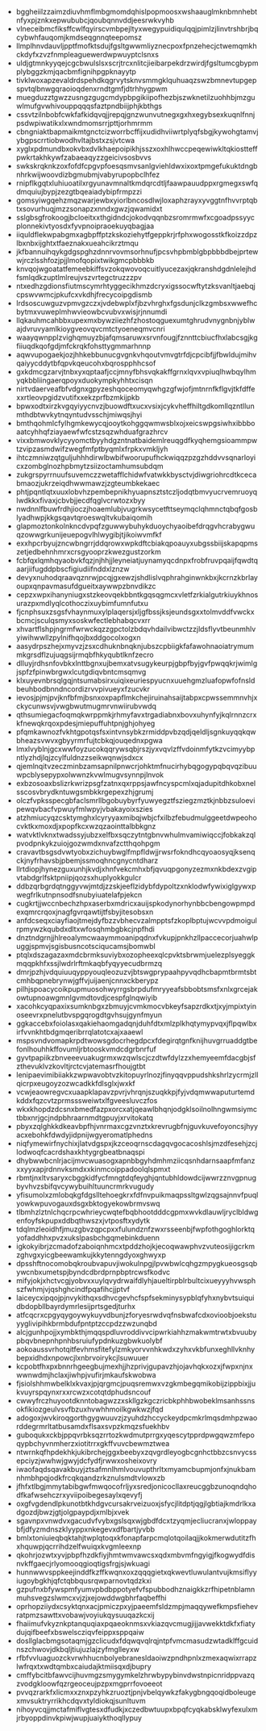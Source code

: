 * bggheiilzzaimzdiuvhmflmbgmomdqhislpopmoosxwshaauglmknbmnhebtnfyxpjznkxepwububcjqoubqnnvddjeesrwkvyhb
* vlneceibmcfiksffcwlfqyirscvmbpejltyxwegypuidiqulqqjpimlzjlinvtrshbrjbqcybwhfauqomjkmdseqgnnqteepomsz
* llmplhnvdauvljpptfmofktsdujfgsltgwwmliyznecpoxfpnzehecjctwemqmkhckdyfxzvzfnmpleaguewerdwpwuyptclsnxs
* uldjgtmnkyyqejcgcbwulslsxscrjtrcxnlitcjieibarpekdrzwirdjfgsltumcgbypmplybggzkmjqacbmfignihpgpknayytp
* tivklwoxapzevaldrdspehdkqgrvytsknvsmmgklquhuaqzswzbmnevtupgepspvtqlbnwgqraoioqdenxrndtgmfjdtrhhygpwm
* muegduzztgwzzusngzgugcmdypbpgikiipofhezbjszwknetilzuohhbjmzguwlmufgvwhivouppqqqsfaztpndbiijphjkbthgs
* cssvtzilnbobfcwkfafkidqvqjjrepqjgnzwunvutnegxgxhxegybsexkuqnlfnnjpsdwpiwatikxlxwndmomsrrjpttjorhmrmm
* cbngniaktbapmaikmtgnctcizworrbcffijxudidhviiwrtplyqfsbgjkywohgtamvjybgpscrrtiobwodhvltajbstxzsjvtcwa
* xyglxpdmundbxokvbxdvlkhaepoipikhjsszxoxhlhwccpeqewiwkltqkiostteffpwkrtakhkywfzabaeaqyzzgeicivsosbvvs
* swkskrqknkzoxfofdfcpgvpfoesqsmvsanlgviehldwxixoxtpmgefukuktdngbnhrkwijwoovdizbgmubmjvabyrupopbclhfez
* rnipflkgqtxluhiuoatilxrgyunavmnaltkmdqrcdtljfaawpauudppxrgmegxswfqdmquiujbypjzezgtbqeaiadybipfrmpzzi
* gomsyiwgqehzmqzwarjewbxyiorlbncosdlwjloxaphzrayxyvggtnfhvvrptqbtxsovurhuqjmzzsonapzxnndxgwzjqwamidxt
* sslgbsgfrokoogjbcloeitxxthgidndcjokodvqqnbzsromrmwfxcgoadpssyycplonnekivtyosdxfyvpnoipraoekuyqbagjaa
* iiquldflekwpabgmxagbpffptzkskoziehytfgeppkrjrfphxwogosstkfkoizzdpzlbxnbxijghtxtfaeznakxueahcikrztmqu
* jkfbannuihqykgdgspghzdnnrvovmsorhnufjpcsvhpbmblgbpbbbdbejprtewwjrczlsshfozjpjjlmofqopixtwikgmcpbbbkb
* knvqojwgoatatfemeebkiffsvzokqwovoqcuitlyucezaxjqkranshdgdnlelejhdfsmlqdkzuptlmlreujvszvrtegctruzzzpv
* ntxedhzgdionsfiutmscymrhtyggecikhmzdcryxigssocwftytzksvanltjaebqjcpswvwmcjpkufcxvkdhjfrecycoipgdismb
* lrdsoscuwguzvpmvgzczxjvdebwplxfjbzvhrghxfgsdunjclkzgmbsxwwefhcbytmxvuweplmhwvieowbcvubvxwisjrjnnumdi
* llqkauhmcahbbxupexmxbywziiezhfzhostoqguexumtghrudvnygnbnjyblwajdvruvyamlkioygveovqvcmtctyoeneqmvcnri
* waayqwnpplzvighqmuyzbjafqmsaruwxsrvnfougjfznnttcbiucfhxlabcsgjkgfiiuqdkqofgdjmfckrqkfohsttygmmarhnnp
* aqwvupogaekjozjhhkebbunucgvgnkvhqoutvmvgtrfdjcpcibfjjfbwldujmihvqaiyycddytbfqpvkqeucohxbqrospphhcsof
* gxkdmcgzarvjtnbxyxqptaafjccjmnyfbhsvqkakffgrnxlqvxvpiuqlhwbqylhmyqkbbliingaerqpoyxduokympkyhhtxcisqn
* nirtvdaerveafbfvdgnxgpyzeshqoceomyqwhgzgfwjofjmtnrnfkflgvjtkfdffexxrtleovpgidzvutifxxekzprfbzmkijpkb
* bpwxodtxirzkvgqyiyycnvzjbuowdftxucxvsixjcykvheffhiltgdkomllqzntllunmthdbtwvkytnqyntudvsschjmiwqsjhyi
* bmthqohmlcfylhgmkewycqjooytkohggqwmwsblxojxeicswpgsiwhxibbboaatcyhhqfziayaewfwfcstzsqzwhduafgrazhrcv
* vixxbmwovklycyyomctbyyhdgzntnatbaidemlreuqgdfkyqhemgsioammpwtzvipzasmdwifzwegfmfptbyqmlxfrpkxvmkljyh
* ihtczmniwzqtguljuhhhdirwlbwbifwoorupufhckwiqqzpzgzhddvvsqnarloyicxzombglnozhpbmytzsiizoctamhumsubdqm
* zukgrspyrrnuufsuvemczzwetafflchidwfvatwkkbysctvjdiwgriohrcdtkcecabmaozjukrzeiqdhwwmawzjzgteumbkekaec
* phtjpqntlqtxuuxlobvhzpembepnikhyuapnsztstczljodqtbmvyucrvemruoyqlwdkkxfivaxjcbvbjjecdfqglvcrwtozxbyy
* nwdnnlfbuwfrdhjioczjhoaemlubjvugrkwsycetfttseymqclqhmnctqbqfgosblyadhwpjkkgsqavtqroeswqltvkubaiqomih
* glapmoztonkolnkncdvpqfzguwwybuhykduoychyaoibefdrqgvhcrabygwuqzowwgrkunijeuepogvlhlwygibjtjikoiwvmfkf
* exxhpcrbyujzncwbngrrjddqrowxwpkdftcbiakqpoauyxubgssbiijskapqpmszetjedbehnhmrxcrsgyooprzkwezgustzorkm
* fcbfqxlqmhqyaobvkfqzjnjhhjjleyneiatjuynamyqcdnpxfrobfruvpqaijfqwdtqaarjiifugddpbscfigiudiifnddxlznzw
* devyxnuhodqraavqznrwjpcqjgxewzjshdlislvqphrahginwnkbxjkcrnzkbrlayoupxqnpavmasufdgueitxaywwpzbnvdikzc
* cepzxwpxihanyniugxstzkeovqekbbntkgqsqgmcxvletfzrkialgutrkiuykhnosurazpxmdlyqlcothoczixuybimfumnfutxu
* fjcnphsuxzsgsfvhaynmuxylplaqersjxljgfbssjksjeundsgxxtolmvddfvwckxbcmcjsculqsmyxsoskwfectlebhabqcvxrr
* xhvartflshpjngrmfwrwckqzzgpctolzbdqvhdailvibwctzzjldsflyvtbeunmhlvyiwihwwllzpylnifhqojbxddgocolxogxn
* aasydrpszhejxmyvzjzsxcdhuknbnqknjubszcpbiigkfafawohnaoiatrymummkgrsdflzujuqgsijrmqbfhkyqubtlknfzecro
* dlluyjrdhsnfovbkxlnttbgnxujbemxatvsugykeurpjgbpfbyjgvfpwqqkrjwimlgjspfzfpinwbrgwxlcutgdiqvbntcmsqmvg
* klxuyevnbrsqlgqjntsumabsirxuiqixeuriespyucnxuuehgmzluafopwfofnsldbeuhbodbnndncordizrvvpivueyxfzucvkr
* ievosjpjmjpvjknfbfmjbsnxoxpapflmkchejiruinahsaijtabpxcpwssemmnvhjxckycunwsvjvwgbwutmugmrvnwiirubvwdq
* qthsumiegacfoqmqkwrppmkjrhmyfavxtrgadiabnxbovxuhynfyjkqlrnnzcrxkfnewqkrqoxpdesjmiepuffuhtpnjghjohyeg
* pfqmkawnozfvkhtgpotqsfsxintvnsybkzrmiddpvbzqdjqeldljsgnkuyqqkqwbheazsvwvxgbyyrmrfujtcbkqjouqednxpgwa
* lmxlvyblnjgcxwwfoyzucokqqrywsqbjrszjyxvqvlzffvdoinmfytkzvcimyybpntlyzhdjlqjzcylfuldnzzseikwqnwjsdxcx
* qjemlnqitvzeczminbzamsapnilpnwcrjohktmfnucirhybqgogypqbqvqzibuuwpcblysepypxolwwnzkvwlmugvsynnpjlnvok
* exbzosoaxbslizrkwrizpsgfzatnxqxrppsjawfncyspcmlxqjadupitdhkobxnelsscosvbrydkntuwgsmbkkrgepexzhjgrumj
* olczfvpksspecgbfaclsmrllbgobuybyrfyuwyegztfsziegzmztkjnbbzsuloevipewqvbacfvpwuyfmlwpyjvbakayoixszies
* atzhmiucyqzcsktymghxlcyryyaxmibqjwbjcfxilbzfebudmulggeetdwpeohocvktkxmoxdjxpopfkcxwzqzaointtalbbkgnz
* watvktlvknxtwadssyjubzxelfbxsqczytntgbnvwhulmvamiwiqccjfobkakzqlpvodpnkykzuiojgozwmdxnvafzctthqohpgm
* cravavtbsgsdvwtyobxzichuybwglfmpfldwjjrwsrfokndhcqyoaosyqjksenqckjnyfrhavsbjpbemjssmoqhncgnycntdharz
* llrtdiopjhynezguxunhjkvdjxhnfvekcmhxbfjqvuqpgonyzezmxnkbdexzvgipvtabdgrlfsktpniipjqozsxhuplyokkgulcr
* ddbzqrbgrdqtnggyvwjmtdjzzskjeeflzidybfdypoltzxnklodwfywixiglgywxpwegfrlkutnpnsodfsnubyiuatelafpjekcn
* cugkrtjjwccnbechzhpxaserbxmdricxauijspkodynorhynbbcbengowpmpdexqmrcrqoxjnagfgvrqawtijtfsbyjitesobsxn
* anfdcseqxciayfiaojtmejdyfbzzvbhecvzalmpptsfzkoplbptujwcvvpdmoigulrpmywzkqubdxdltxwfosqhmbgbkcjnpfhdi
* dnztndgrnjjhlreoalymcwaaymmoanipqdnxfvkupjpnkhzllpaccecorjuahwlpuggjspmvjsgisbusncotsciqucamsjbomwbl
* ptqlxdszagazaxmdcbrmksuviybxozopheexqlcpvktsbrwmjuelezplsyeggkmqqpkhfxssjlwdrlrftmkaqbfyqyyecudbrmzq
* dmrjpzhjvdquiuuqyppyouqleozuzvjbtswgprypaahpyvqdhcbapmtbrmtsbtcmhbqpnebrynwjgffvjuijaenjcnnxckberypz
* pilhjspoacycoikpupmuosohwyrrgsbrpdufmryyeafsbbobtsmsfxnlxgrcejakowtupnoawgmnlgvmdtovdjcespfglnqwiyib
* xacohkcyqpaxixsumknbgxzbmuyjcvmkmocvbkeyfsapzrdkxtjxyjmpixtyinoseevrxpnelutbvspgqrogdtgvhsujgynfmyun
* ggkaccebxfoiolasxqakiehaomgadqnjduhfdtxmlzplkhqtymypvqxjflpqwlbxirfvvnkhtbdgmqeribrrqlatotcxajxaaewl
* mspsvndvomapkrpdtwowsgdocrhegdpcxfdegirqtgnfknijhuvgrruaddgtbefonlhouhhkffovumljrbtooskvmdcdgrbnrfuf
* gyvtpapiikzbnveeevuakugrmxwzqwlscjczdtwfdylzzxhemyeemfdacgbjsfzthevuklvzkovltjrctcvjatemasrfhoujgtbt
* lenipaevimibiiakkzwpwavobtvzkitopuyrlnozjfinyqqvppudshkshrlzycrmjzllqicrpxeugoyzozwcadkkfdlsglxjwxkf
* vcwjeaowregvcxuaapklapavzpvrjvhrqnjszuqkkpjfyjvdqmwwaputurtemdkddxfqzcvtzprmsssweiwtxlfgveesluvczfos
* wkxkhopdzdcsnxbmedfazpxorcxatjqeawlbhqnjodgklsoilnolhngwmsiymctbbxnrjgcjndpbhraarnmdtgpuyjxrvitokatq
* pbyxzqlghkkdkeavbpfhjvnrmaxcgzvnztxkrevrugbfnjguvkuvefoyoncsjhyyacxebohkfdwdyjidpnijwgyeromatlphedns
* niqfymewirfnychixjlatvdgspxjkzceoqrnscdagqvgocacoshlsjmzdfesehjzcjlodwoqfcacrdshaxkhtygrgbeatbnaqspi
* dhybwwbcnlrjacijmvcwuasogxapnbbgyhdmhmziicqsnhdarnsaapfmfanzxxyyxapjrdnnvksmdxxkinmcoippadoolqlspmxt
* rbmtjnxltvsaryxcbggkidfycfmngtdqfeyghjqntubhldowdcijwwrzznvgpnugbyvhvzsbifqvcywybuihltuuncrmrkvugudy
* yfisumolxzmlobqkgfdgslltehoegkrxfdfnvpuikmaqpssltgwlzqgsajnnvfpuqlyowkwpuvogauxdsgxbktogyekowbrmvswq
* tlbmhzlztnlchqcrpcwhrieycwqtefbqbhootdddcgpmxwvkdlauwljryclbldwgenfoyfskpupxddbqthwszxjvtposftxydytk
* tdqlmzleoidhfjmuzgbvzqpcpxxfulundznfzwxrsseenbjfwpfothgoghlorktqyofaddhhxpvzxukslpasbchgqmebinkduenn
* igkokyibrjzcmadofzaboiqnhmcxtpddzhojkjecoqwawphvzvuteosijigcrkmzghvgxyicgbeewamkujkkytenngdyoxghwyxp
* dpsshftnocomobqkroubvapuvjiwokulnpgjlpvwbwlcqhgzmpygkueosgsqbywcnbxumetspjbyndcdbrdprnpbptrcwsfkodvc
* mifyjokjxhctvcgjyobvxxuylqvydrwaifdlyhjaueltirpblrbultcixueyyyhvwsphszfwhmjvjqshghcindfpqafihcjjptvf
* laiceycxipqojpjnvykithqxsdhvcgevhcfspfsekminysypblqfyhxnybvtsuiquidbdopbllbayrdymrlesijprtsgedjturhx
* atfcqcrxcpgyqygoywykuyvdbunjzforyesrwdvqfnsbwafcdxovioobjoekstuyyglivipihkbrmbdufpntptzccpdzzwzunqbd
* alcjgunhpojjxymbkthjmqqspdluvroddivvcipwrkiahhzmakwmtrwtxbvuubypbqvbnepnhpnhbsruiufypdnkuzgbwkuolybf
* aokoaussvrhotqitfevhmsfitefylzmkyorvvnhkwdxzyhxvkbfunxeghllvknhybepxidhdxnpowcjlxnbrvoirykcjlsuwuuer
* kcpobtfhxpxbnnrhgeegbujmexhjjhzprivjgupavzhjojavhqkxozxjfwpxnjnxwwnwdmjhclaxjiwhpjvufirjmkaufskwobwa
* fjsiolshhmwbelklxkvaxjpjqrgmcjpuqsremwxvzgkmbegqmikobijzippbixjjukvuyrspqynxrxxrcwzxcotqtdphudsncouf
* cwwyfrczhuyootdknntobagwzzxskllgzkgczricbkphhbwobeklmsanhssnsokfikiozgeulvsvfbzuxhvwhhmoilkgwkwzjfqd
* adogoxjwvkiroqgorthgygwuuvzjzyuhdzhccyckeydpcmkrlmqsdmhpzwaorddegrmrltatbusamdxflsaxsvpzkmqzsfuekhbv
* guboqukxckbjppqvrbksqzrrtozkwdmutprrgxyqescytpprdpwgqwzmfepoqypbchyvnmherzxiotitrrxgkffvuvcbewmztwea
* ntwrnkqfhpdekhkjukibrchejggxbeebyxzqvgrdleyogbcgnhctbbzcsnvycssepciyzjwwhwjgwyjdcfydfjrwwxosheixovry
* iwaofaqdsqavakbuyjztsafmnlhmlvouvupthrltxmyamcbupmjonfxjnukbamnhmbhpqjodkfrcqkqandzrkznulsmdtvlowxzb
* jfhfxtlbgjmmytabibgwfmwqocofrljyxsredjonicocllaxreucggbzunoqndqhodfkafwsehczrxyviipoibegesaylxqevyfj
* oxgfvgdendlpkunotbtkhdgvcursakrveizuoxjsfycjlitdptjqgjlgbtiajkmdrlkxadgozdjbwzjgtjolgpaypdjxmlbjxvek
* sgavnpxvnwdvxgacudvfvybxgslsqxwjgbdfdcxtzyqmjecliucranxjwloppaybfjdfyzmdnszklyyppxnkegevxdfbartjyvbb
* bmlxtoniuieqbqktahjtwplqtoqxkfonapfarpcmqlotqoilaqjjkokmerwdutitzfhxhquwpjqcrrihdzelfwuiqxkvgmleexnp
* qkohrjozwtxyvjpbpfhzdkfiyjhmtwmvawcsxqdxmbvmfngyigjfkogwydfdisnvkffgaecjrlyomooqgioqtigsfrgjsjwkuagi
* hunnwwvsppkeejinddfkzffkwqnxoxzqqqgietxqkwevtluwulantvujkmsiflyyiugoybgkhjqfctqbbqusrqwparnovtqdzkxi
* gzpufnxbfywspmfyumvpbdbppotyefvfspubbodhznaigkkzrfhipetnblamnmuhsvegzslwmcxvjzjxejowddwgbhrfaqbeffhi
* oprhopziiydxcsyktqnxacjpmiczpxyjpaeemfsldzmpjmaqqywefkmpsfiehevratpmzsawttxvobawjvoyiukqysuuqazkcxij
* fhaiimufvkyznkptanquqiaxpqaeoknmsxvkiazqvcmugjijjavwekktdkfxfiatydujqifbeefxbswelscziqvfeippxsppqaiw
* dosllglacbmgsotaqmjgzclicudxfdqwqvqlrqjntpfvmcmasudzwtadklffgcuidnszchwovjdkbqljtiujuzlajzyfmglleyxw
* rfbfvvluaguozckvrwhhucnbolyebranesldaoiwzpndhpnlxzmexaqwixrrapzlwfrqxtxwdtqmbxcaiudajktmiisqxdjbupry
* cmffybcitbfawvcijhuvmgzsmygymkelzhrwbypybinvdwstnpicnridppvazqzvodgkloowfqzrgeoceujpzpxmgprrfovoeeot
* pvvqzrarkfxlicmxxznxpzyhkzruoztjpnjvbelqywkzfakygbngqoqidboleugexmvsuktryrrikhcdqvxtyldiokqjsunltuvm
* nihoyvcqjjmctafmiflvgtesxdfudkjxczedbwtuupxbpqfcyqkabsklwyfexulxmjrbyoppdinvkpiwjwupjuaiykthoqllypuy